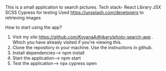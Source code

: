 This is a small application to search pictures.
Tech stack- React Library
            JSX
            SCSS
            Cypress for testing
Used https://unsplash.com/developers to retrieving images

How to start using the app?
1. Visit my site https://github.com/KoyanaAdhikary/photo-search-app . Which you have already visited if you're viewing this.
2. Clone the repository in your machine. Use the instructions in github.
3. Install dependencies--> npm install
4. Start the application--> npm start
5. Test the application--> npx cypress open
